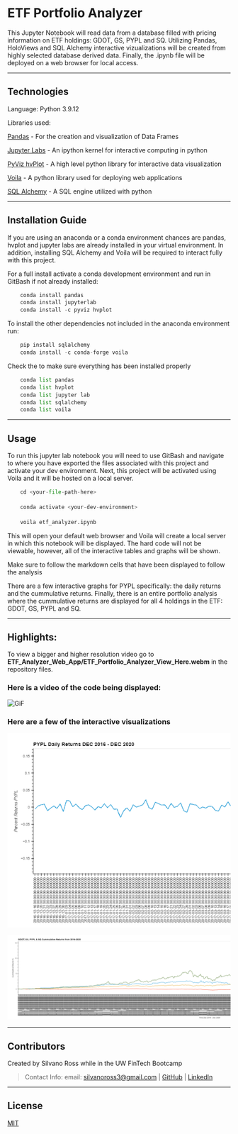 # ETF Portfolio Analyzer

This Jupyter Notebook will read data from a database filled with pricing information on ETF holdings: GDOT, GS, PYPL and SQ. Utilizing Pandas, HoloViews and SQL Alchemy interactive vizualizations will be created from highly selected database derived data. Finally, the .ipynb file will be deployed on a web browser for local access. 


---
## Technologies

Language: Python 3.9.12

Libraries used:

[Pandas](https://pandas.pydata.org/pandas-docs/stable/index.html) - For the creation and visualization of Data Frames

[Jupyter Labs](https://jupyter.org/) - An ipython kernel for interactive computing in python

[PyViz hvPlot](https://hvplot.holoviz.org/index.html) - A high level python library for interactive data visualization

[Voila](https://voila.readthedocs.io/en/stable/index.html) - A python library used for deploying web applications

[SQL Alchemy](https://docs.sqlalchemy.org/en/13/dialects/index.html) - A SQL engine utilized with python


---

## Installation Guide

If you are using an anaconda or a conda environment chances are pandas, hvplot and jupyter labs are already installed in your virtual environment. In addition, installing SQL Alchemy and Voila will be required to interact fully with this project. 

For a full install activate a conda development environment and run in GitBash if not already installed:
```python
    conda install pandas
    conda install jupyterlab
    conda install -c pyviz hvplot
```

To install the other dependencies not included in the anaconda environment run:
```python
    pip install sqlalchemy
    conda install -c conda-forge voila
```

Check the to make sure everything has been installed properly
```python
    conda list pandas
    conda list hvplot
    conda list jupyter lab
    conda list sqlalchemy
    conda list voila
```

---

## Usage

To run this jupyter lab notebook you will need to use GitBash and navigate to where you have exported the files associated with this project and activate your dev environment.
Next, this project will be activated using Voila and it will be hosted on a local server.
```python
    cd <your-file-path-here>
    
    conda activate <your-dev-environment>
    
    voila etf_analyzer.ipynb
```

This will open your default web browser and Voila will create a local server in which this notebook will be displayed. The hard code will not be viewable, however, all of the interactive tables and graphs will be shown.

Make sure to follow the markdown cells that have been displayed to follow the analysis

There are a few interactive graphs for PYPL specifically: the daily returns and the cummulative returns. Finally, there is an entire portfolio analysis where the cummulative returns are displayed for all 4 holdings in the ETF: GDOT, GS, PYPL and SQ.

---

## Highlights:

To view a bigger and higher resolution video go to **ETF_Analyzer_Web_App/ETF_Portfolio_Analyzer_View_Here.webm** in the repository files.

### Here is a video of the code being displayed:

![GiF](ETF_Portfolio_Analyzer.gif)

### Here are a few of the interactive visualizations

![PYPL Returns](images/pypl_daily_returns.png)

![ALL CUMM](images/all_cummulative_graph.png)


---
## Contributors

Created by Silvano Ross while in the UW FinTech Bootcamp
> Contact Info:
> email: silvanoross3@gmail.com |
> [GitHub](https://github.com/silvanoross) |
> [LinkedIn](https://www.linkedin.com/in/silvano-ross-b6a15a93/)

---

## License

[MIT](LICENSE)


